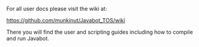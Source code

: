 For all user docs please visit the wiki at:

https://github.com/munkinut/Javabot_TOS/wiki

There you will find the user and scripting guides including how to compile and run Javabot.

